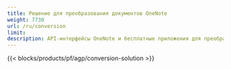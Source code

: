 ```yaml
---
title: Решение для преобразования документов OneNote 
weight: 7730
url: /ru/conversion
limit: 
description: API-интерфейсы OneNote и бесплатные приложения для преобразования файлов OneNote в PDF, изображения и HTML
---
```


{{< blocks/products/pf/agp/conversion-solution >}} 
